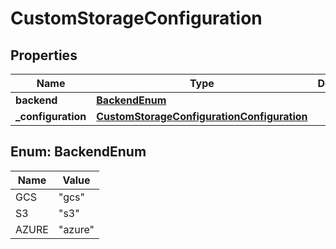 

# CustomStorageConfiguration


## Properties

| Name | Type | Description | Notes |
|------------ | ------------- | ------------- | -------------|
|**backend** | [**BackendEnum**](#BackendEnum) |  |  |
|**_configuration** | [**CustomStorageConfigurationConfiguration**](CustomStorageConfigurationConfiguration.md) |  |  |



## Enum: BackendEnum

| Name | Value |
|---- | -----|
| GCS | &quot;gcs&quot; |
| S3 | &quot;s3&quot; |
| AZURE | &quot;azure&quot; |



